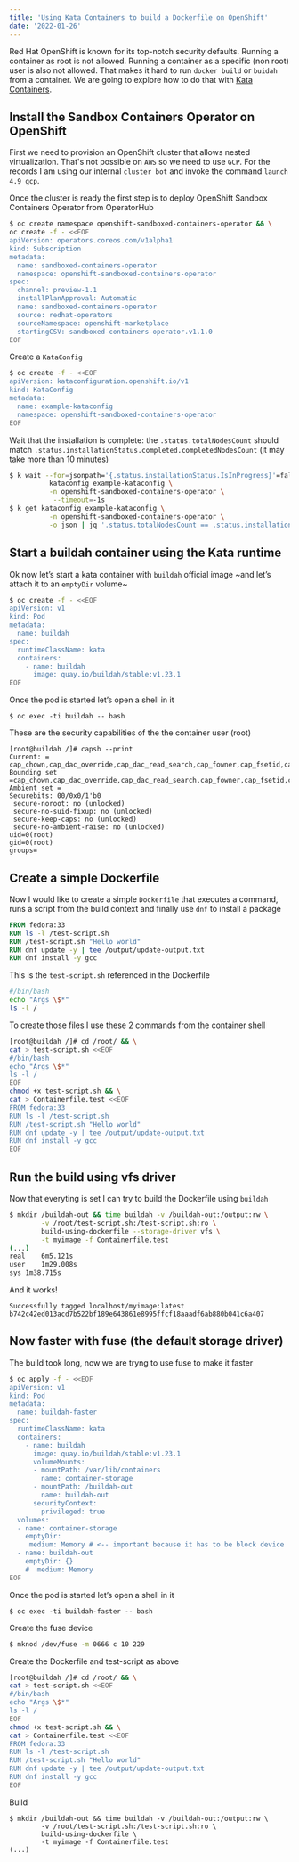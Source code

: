 ```yaml
---
title: 'Using Kata Containers to build a Dockerfile on OpenShift'
date: '2022-01-26'
---
```


Red Hat OpenShift is known for its top-notch security defaults. Running a container as root is not allowed. Running a container as a specific (non root) user is also not allowed. That makes it hard to run `docker build` or `buidah` from a container. We are going to explore how to do that with [Kata Containers](https://github.com/kata-containers/kata-containers).


## Install the Sandbox Containers Operator on OpenShift

First we need to provision an OpenShift cluster that allows nested virtualization. That's not possible on `AWS` so we need to use `GCP`. For the records I am using our internal `cluster bot` and invoke the command `launch 4.9 gcp`.

Once the cluster is ready the first step is to deploy OpenShift Sandbox Containers Operator from OperatorHub

```bash
$ oc create namespace openshift-sandboxed-containers-operator && \
oc create -f - <<EOF
apiVersion: operators.coreos.com/v1alpha1
kind: Subscription
metadata:
  name: sandboxed-containers-operator
  namespace: openshift-sandboxed-containers-operator
spec:
  channel: preview-1.1
  installPlanApproval: Automatic
  name: sandboxed-containers-operator
  source: redhat-operators
  sourceNamespace: openshift-marketplace
  startingCSV: sandboxed-containers-operator.v1.1.0
EOF
```

Create a `KataConfig`

```bash
$ oc create -f - <<EOF
apiVersion: kataconfiguration.openshift.io/v1
kind: KataConfig
metadata:
  name: example-kataconfig
  namespace: openshift-sandboxed-containers-operator
EOF
```

Wait that the installation is complete: the `.status.totalNodesCount` should match `.status.installationStatus.completed.completedNodesCount` (it may take more than 10 minutes)

```bash
$ k wait --for=jsonpath='{.status.installationStatus.IsInProgress}'=false \
          kataconfig example-kataconfig \
          -n openshift-sandboxed-containers-operator \
           --timeout=-1s
$ k get kataconfig example-kataconfig \
          -n openshift-sandboxed-containers-operator \
          -o json | jq '.status.totalNodesCount == .status.installationStatus.completed.completedNodesCount'
```

## Start a buildah container using the Kata runtime 

Ok now let’s start a kata container with `buildah` official image ~and let’s attach it to an `emptyDir` volume~

```bash
$ oc create -f - <<EOF
apiVersion: v1
kind: Pod
metadata:
  name: buildah
spec:
  runtimeClassName: kata
  containers:
    - name: buildah
      image: quay.io/buildah/stable:v1.23.1
EOF
```

Once the pod is started let’s open a shell in it

```shell
$ oc exec -ti buildah -- bash
```

These are the security capabilities of the the container user (root)

```shell
[root@buildah /]# capsh --print
Current: = cap_chown,cap_dac_override,cap_dac_read_search,cap_fowner,cap_fsetid,cap_kill,cap_setgid,cap_setuid,cap_setpcap,cap_linux_immutable,cap_net_bind_service,cap_net_broadcast,cap_net_admin,cap_net_raw,cap_ipc_lock,cap_ipc_owner,cap_sys_module,cap_sys_rawio,cap_sys_chroot,cap_sys_ptrace,cap_sys_pacct,cap_sys_admin,cap_sys_boot,cap_sys_nice,cap_sys_resource,cap_sys_time,cap_sys_tty_config,cap_mknod,cap_lease,cap_audit_write,cap_audit_control,cap_setfcap,cap_mac_override,cap_mac_admin,cap_syslog,cap_wake_alarm,cap_block_suspend,cap_audit_read,38,39+ep
Bounding set =cap_chown,cap_dac_override,cap_dac_read_search,cap_fowner,cap_fsetid,cap_kill,cap_setgid,cap_setuid,cap_setpcap,cap_linux_immutable,cap_net_bind_service,cap_net_broadcast,cap_net_admin,cap_net_raw,cap_ipc_lock,cap_ipc_owner,cap_sys_module,cap_sys_rawio,cap_sys_chroot,cap_sys_ptrace,cap_sys_pacct,cap_sys_admin,cap_sys_boot,cap_sys_nice,cap_sys_resource,cap_sys_time,cap_sys_tty_config,cap_mknod,cap_lease,cap_audit_write,cap_audit_control,cap_setfcap,cap_mac_override,cap_mac_admin,cap_syslog,cap_wake_alarm,cap_block_suspend,cap_audit_read,38,39
Ambient set =
Securebits: 00/0x0/1'b0
 secure-noroot: no (unlocked)
 secure-no-suid-fixup: no (unlocked)
 secure-keep-caps: no (unlocked)
 secure-no-ambient-raise: no (unlocked)
uid=0(root)
gid=0(root)
groups=
```

## Create a simple Dockerfile

Now I would like to create a simple `Dockerfile` that executes a command, runs a script from the build context and finally use `dnf` to install a package

```Dockerfile
FROM fedora:33
RUN ls -l /test-script.sh
RUN /test-script.sh "Hello world"
RUN dnf update -y | tee /output/update-output.txt
RUN dnf install -y gcc
```

This is the `test-script.sh` referenced in the Dockerfile 

```bash
#/bin/bash
echo "Args \$*"
ls -l /
```

To create those files I use these 2 commands from the container shell

```bash
[root@buildah /]# cd /root/ && \
cat > test-script.sh <<EOF
#/bin/bash
echo "Args \$*"
ls -l /
EOF
chmod +x test-script.sh && \
cat > Containerfile.test <<EOF
FROM fedora:33
RUN ls -l /test-script.sh
RUN /test-script.sh "Hello world"
RUN dnf update -y | tee /output/update-output.txt
RUN dnf install -y gcc
EOF
```

## Run the build using vfs driver

Now that everyting is set I can try to build the Dockerfile using `buildah`

```bash
$ mkdir /buildah-out && time buildah -v /buildah-out:/output:rw \
        -v /root/test-script.sh:/test-script.sh:ro \
        build-using-dockerfile --storage-driver vfs \
        -t myimage -f Containerfile.test
(...)
real	6m5.121s
user	1m29.008s
sys	1m38.715s
```

And it works!

```log
Successfully tagged localhost/myimage:latest
b742c42ed013acd7b522bf189e643861e8995ffcf18aaadf6ab880b041c6a407
```

## Now faster with fuse (the default storage driver)

The build took long, now we are tryng to use fuse to make it faster

```bash
$ oc apply -f - <<EOF
apiVersion: v1
kind: Pod
metadata:
  name: buildah-faster
spec:
  runtimeClassName: kata
  containers:
    - name: buildah
      image: quay.io/buildah/stable:v1.23.1
      volumeMounts:
      - mountPath: /var/lib/containers
        name: container-storage
      - mountPath: /buildah-out
        name: buildah-out
      securityContext:
        privileged: true
  volumes:
  - name: container-storage
    emptyDir:
     medium: Memory # <-- important because it has to be block device
  - name: buildah-out
    emptyDir: {}
    #  medium: Memory
EOF
```

Once the pod is started let’s open a shell in it

```shell
$ oc exec -ti buildah-faster -- bash
```

Create the fuse device

```bash
$ mknod /dev/fuse -m 0666 c 10 229
```


Create the Dockerfile and test-script as above

```bash
[root@buildah /]# cd /root/ && \
cat > test-script.sh <<EOF
#/bin/bash
echo "Args \$*"
ls -l /
EOF
chmod +x test-script.sh && \
cat > Containerfile.test <<EOF
FROM fedora:33
RUN ls -l /test-script.sh
RUN /test-script.sh "Hello world"
RUN dnf update -y | tee /output/update-output.txt
RUN dnf install -y gcc
EOF
```

Build

```
$ mkdir /buildah-out && time buildah -v /buildah-out:/output:rw \
        -v /root/test-script.sh:/test-script.sh:ro \
        build-using-dockerfile \
        -t myimage -f Containerfile.test
(...)

```
